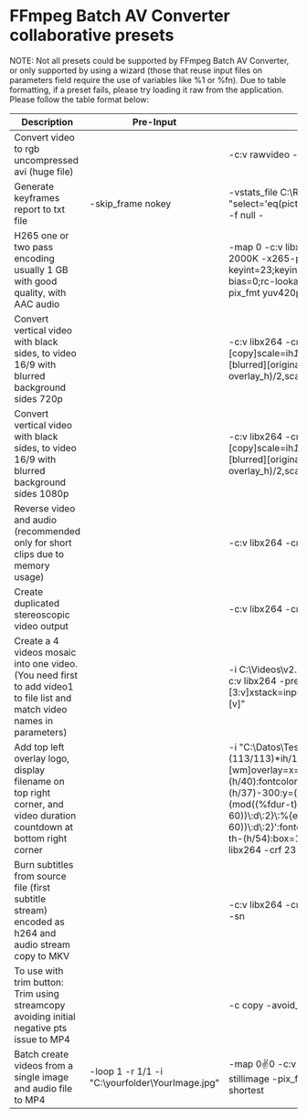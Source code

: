 # FFmpeg Batch AV Converter collaborative presets


NOTE: Not all presets could be supported by FFmpeg Batch AV Converter, or only supported by using a wizard (those that reuse input files on parameters field require 
the use of variables like %1 or %fn). Due to table formatting, if a preset fails, please try loading it raw from the application. Please follow the table format below:


| Description           | Pre-Input        | Parameters                           |Format|
| --------------------- | ---------------- | ------------------------------------ | ------ |
| Convert video to rgb uncompressed avi (huge file) |  | -c:v rawvideo -pix_fmt rgb24 | avi |
| Generate keyframes report to txt file | -skip_frame nokey | -vstats_file C:\Reports\stats.txt -vf "select='eq(pict_type,PICT_TYPE_I)'" -vsync vfr -frame_pts true -f null - | nul|
| H265 one or two pass encoding usually 1 GB with good quality, with AAC audio | | -map 0 -c:v libx265 -preset medium -profile:v main10 -b:v 2000K  -x265-params "min-keyint=23;keyint=250;bframes=8;b-adapt=2;b-pyramid;bframe-bias=0;rc-lookahead=80;lookahead-slices=4;scenecut=40" -pix_fmt yuv420p10le -c:a aac -b:a 128K | mkv |
| Convert vertical video with black sides, to video 16/9 with blurred background sides 720p | |-c:v libx264 -crf 21 -vf "split[original][copy];[copy]scale=ih*16/9:-1,crop=h=iw*9/16,gblur=sigma=20[blurred];[blurred][original]overlay=(main_w-overlay_w)/2:(main_h-overlay_h)/2,scale=-2:720" -c:a copy| mp4 |
| Convert vertical video with black sides, to video 16/9 with blurred background sides 1080p| |-c:v libx264 -crf 21 -vf "split[original][copy];[copy]scale=ih*16/9:-1,crop=h=iw*9/16,gblur=sigma=20[blurred];[blurred][original]overlay=(main_w-overlay_w)/2:(main_h-overlay_h)/2,scale=-2:1080" -c:a copy| mp4 |
| Reverse video and audio (recommended only for short clips due to memory usage)| |-c:v libx264 -crf 23 -vf reverse -af areverse -c:a aac -b:a 160K|mp4 |
| Create duplicated stereoscopic video output | |-c:v libx264 -crf 23 -vf stereo3d=al:sbsl -c:a copy |mp4|
| Create a 4 videos mosaic into one video. (You need first to add video1 to file list and match video names in parameters) | | -i C:\Videos\v2.mp4 -i C:\Videos\v3.mp4 -i C:\Videos\v4.mp4 -c:v libx264 -preset fast -crf 23 -filter_complex "[0:v][1:v][2:v][3:v]xstack=inputs=4:layout=0_0\|w0_0\|0_h0\|w0_h0[v]" -map "[v]" |mp4|
| Add top left overlay logo, display filename on top right corner, and video duration countdown at bottom right corner | | -i "C:\Datos\Test.png" -filter_complex "[1:v][0:v]scale2ref=(113/113)\*ih/13/sar:ih/13[wm][base];[base][wm]overlay=x=main_w\*0.01:y=main_h\*0.03,drawtext=fontsize=(h/40):fontcolor=white:fontfile=arial:text=%fn:x=w-(h/37)-300:y=(h/50),drawtext=fontfile=arial:text='\ %{eif\\:(mod((%fdur-t)/3600, 60))\\:d\\:2}\\:%{eif\\:(mod((%fdur-t)/60, 60))\\:d\\:2}\\:%{eif\\:(mod(%fdur-t, 60))\\:d\\:2}':fontcolor=white:fontsize=(h/40):x=w-tw-(h/37):y=h-th-(h/54):box=1:boxcolor=black@0.0:boxborderw=10" -c:v libx264 -crf 23 -c:a copy| mkv |
| Burn subtitles from source file  (first subtitle stream) encoded as h264 and audio stream copy to MKV | |-c:v libx264 -crf 23 -vf subtitles=%ff:stream_index=0 -c:a copy -sn | mkv |
| To use with trim button: Trim using streamcopy avoiding initial negative pts issue to MP4 | |-c copy -avoid_negative_ts make_zero | mp4 |
| Batch create videos from a single image and audio file to MP4 | -loop 1 -r 1/1 -i "C:\yourfolder\YourImage.jpg" |-map 0:v:0 -c:v libx264 -preset veryfast -vf fps=1 -crf 23 -tune stillimage -pix_fmt yuv420p -vf scale=1280:720 -c:a aac -shortest | mp4 |
